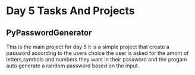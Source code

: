 # Day 5 Tasks And Projects
## PyPasswordGenerator
This is the main project for day 5
it is a simple project that create a password according to the users choice
the user is asked for the amont of letters,symbols and numbers they want in their password and the progam auto generate a random password based on the input.